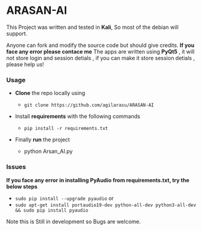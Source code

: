 # ARASAN-AI
This Project was written and tested in **Kali**, So most of the debian will support.

Anyone can fork and modify the source code but should give credits.
**If you face any error please contace me**
The apps are written using **PyQt5** , it will not store login and session detials , if you can make it store session detials , please help us!

### Usage

- **Clone** the repo locally using
  -  `git clone https://github.com/agilarasu/ARASAN-AI`

- Install **requirements** with the following commands
  - `pip install -r requirements.txt`
- Finally **run** the project 
  - python Arsan_AI.py


### Issues

**If you face any error in installing PyAudio from requirements.txt, try the below steps**

- ```sudo pip install --upgrade pyaudio```
   or
- ``sudo apt-get install portaudio19-dev python-all-dev python3-all-dev && sudo pip install pyaudio``

Note this is Still in development so Bugs are welcome.
